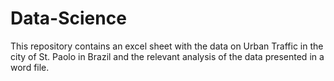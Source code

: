 # Data-Science
This repository contains an excel sheet with the data on Urban Traffic in the city of St. Paolo in Brazil and the relevant analysis of the data presented in a word file.
